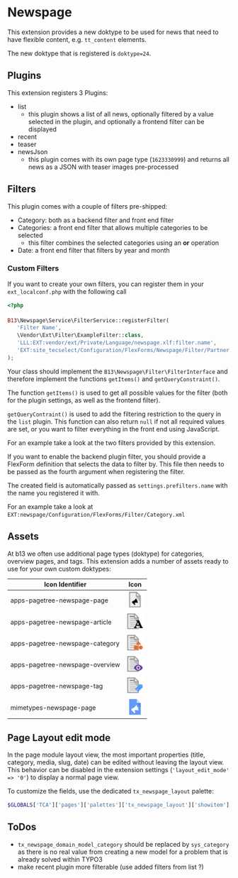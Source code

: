 # Newspage

This extension provides a new doktype to be used for news that need to have flexible content, e.g. `tt_content` elements.

The new doktype that is registered is `doktype=24`.


## Plugins

This extension registers 3 Plugins:
- list
    - this plugin shows a list of all news, optionally filtered by a value selected in the plugin, and optionally a frontend filter can be displayed
- recent
- teaser
- newsJson
  - this plugin comes with its own page type (`1623330999`) and returns all news as a JSON with teaser images pre-processed

## Filters

This plugin comes with a couple of filters pre-shipped:
- Category: both as a backend filter and front end filter
- Categories: a front end filter that allows multiple categories to be selected
    - this filter combines the selected categories using an **or** operation
- Date: a front end filter that filters by year and month

### Custom Filters

If you want to create your own filters, you can register them in your `ext_localconf.php` with the following call
 ```php
<?php

B13\Newspage\Service\FilterService::registerFilter(
    'Filter Name',                                                              // this name will be used to call the filter internally
    \Vendor\Ext\Filter\ExampleFilter::class,
    'LLL:EXT:vendor/ext/Private/Language/newspage.xlf:filter.name',             // label to use for the plugin and frontend filter
    'EXT:site_tecselect/Configuration/FlexForms/Newspage/Filter/Partner.xml'    // optional flexform definition for a backend filter
);
```

Your class should implement the `B13\Newspage\Filter\FilterInterface` and therefore implement the functions `getItems()` and `getQueryConstraint()`.

The function `getItems()` is used to get all possible values for the filter (both for the plugin settings, as well as the frontend filter).

`getQueryContraint()` is used to add the filtering restriction to the query in the `list` plugin. This function can also return `null` if not all required values are set, or you want to filter everything in the front end using JavaScript.

For an example take a look at the two filters provided by this extension.

If you want to enable the backend plugin filter, you should provide a FlexForm definition that selects the data to filter by.
This file then needs to be passed as the fourth argument when registering the filter.

The created field is automatically passed as `settings.prefilters.name` with the name you registered it with.

For an example take a look at `EXT:newspage/Configuration/FlexForms/Filter/Category.xml`

## Assets

At b13 we often use additional page types (doktype) for categories, overview pages, and tags. This extension adds a 
number of assets ready to use for your own custom doktypes:

| Icon Identifier                 | Icon                                                                                                       |
|---------------------------------|------------------------------------------------------------------------------------------------------------|
| apps-pagetree-newspage-page     | <img src="Resources/Public/Icons/apps-pagetree-newspage-page.svg" style="width: 40px; height: 40px;"/>     |
| apps-pagetree-newspage-article  | <img src="Resources/Public/Icons/apps-pagetree-newspage-article.svg" style="width: 40px; height: 40px;"/>  |
| apps-pagetree-newspage-category | <img src="Resources/Public/Icons/apps-pagetree-newspage-category.svg" style="width: 40px; height: 40px;"/> |
| apps-pagetree-newspage-overview | <img src="Resources/Public/Icons/apps-pagetree-newspage-overview.svg" style="width: 40px; height: 40px;"/> |
| apps-pagetree-newspage-tag      | <img src="Resources/Public/Icons/apps-pagetree-newspage-tag.svg" style="width: 40px; height: 40px;"/>      |
| mimetypes-newspage-page         | <img src="Resources/Public/Icons/mimetypes-newspage-page.svg" style="width: 40px; height: 40px;"/>         |


## Page Layout edit mode
 
In the page module layout view, the most important properties (title, category, media, slug, date) can be edited without leaving the layout view.
This behavior can be disabled in the extension settings (`'layout_edit_mode' => '0'`) to display a normal page view.

To customize the fields, use the dedicated `tx_newspage_layout` palette:

```php
$GLOBALS['TCA']['pages']['palettes']['tx_newspage_layout']['showitem'] = 'title,abstract,slug';
```

## ToDos

- `tx_newspage_domain_model_category` should be replaced by `sys_category` as there is no real value from creating a new model for a problem that is already solved within TYPO3
- make recent plugin more filterable (use added filters from list ?)
